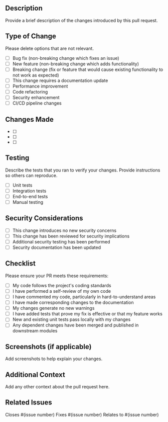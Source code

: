 ## Description
Provide a brief description of the changes introduced by this pull request.

## Type of Change
Please delete options that are not relevant.

- [ ] Bug fix (non-breaking change which fixes an issue)
- [ ] New feature (non-breaking change which adds functionality)
- [ ] Breaking change (fix or feature that would cause existing functionality to not work as expected)
- [ ] This change requires a documentation update
- [ ] Performance improvement
- [ ] Code refactoring
- [ ] Security enhancement
- [ ] CI/CD pipeline changes

## Changes Made
- [ ] 
- [ ] 
- [ ] 

## Testing
Describe the tests that you ran to verify your changes. Provide instructions so others can reproduce.

- [ ] Unit tests
- [ ] Integration tests
- [ ] End-to-end tests
- [ ] Manual testing

## Security Considerations
- [ ] This change introduces no new security concerns
- [ ] This change has been reviewed for security implications
- [ ] Additional security testing has been performed
- [ ] Security documentation has been updated

## Checklist
Please ensure your PR meets these requirements:

- [ ] My code follows the project's coding standards
- [ ] I have performed a self-review of my own code
- [ ] I have commented my code, particularly in hard-to-understand areas
- [ ] I have made corresponding changes to the documentation
- [ ] My changes generate no new warnings
- [ ] I have added tests that prove my fix is effective or that my feature works
- [ ] New and existing unit tests pass locally with my changes
- [ ] Any dependent changes have been merged and published in downstream modules

## Screenshots (if applicable)
Add screenshots to help explain your changes.

## Additional Context
Add any other context about the pull request here.

## Related Issues
Closes #(issue number)
Fixes #(issue number)
Relates to #(issue number)
